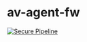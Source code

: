 # av-agent-fw
[![Secure Pipeline](https://github.com/Twanus/av-agent-fw/actions/workflows/py-cicd.yaml/badge.svg?branch=main)](https://github.com/Twanus/av-agent-fw/actions/workflows/py-cicd.yaml)
